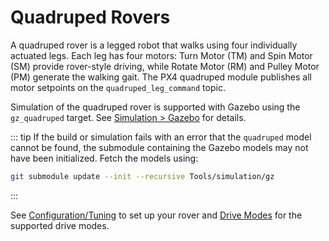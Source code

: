 # Quadruped Rovers

<Badge type="tip" text="PX4 v1.16" /> <Badge type="warning" text="Experimental"/>

A quadruped rover is a legged robot that walks using four individually actuated legs. Each leg has four motors:
Turn Motor (TM) and Spin Motor (SM) provide rover-style driving, while Rotate Motor (RM) and Pulley Motor (PM) generate the walking gait. The PX4 quadruped module publishes all motor setpoints on the `quadruped_leg_command` topic.

Simulation of the quadruped rover is supported with Gazebo using the `gz_quadruped` target. See [Simulation > Gazebo](../sim_gazebo_gz/vehicles.md#quadruped-rover) for details.

::: tip
If the build or simulation fails with an error that the `quadruped` model cannot be found, the submodule containing the Gazebo models may not have been initialized. Fetch the models using:

```sh
git submodule update --init --recursive Tools/simulation/gz
```
:::

See [Configuration/Tuning](../config_rover/quadruped.md) to set up your rover and [Drive Modes](../flight_modes_rover/quadruped.md) for the supported drive modes.
